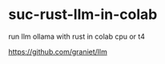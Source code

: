 # suc-rust-llm-in-colab
run llm ollama with rust in colab cpu or t4













https://github.com/graniet/llm





